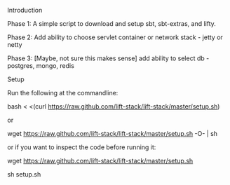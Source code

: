 Introduction

Phase 1:  A simple script to download and setup sbt, sbt-extras, and lifty.

Phase 2:  Add ability to choose servlet container or network stack - jetty or netty

Phase 3:  [Maybe, not sure this makes sense] add ability to select db - postgres, mongo, redis


Setup

Run the following at the commandline:

bash < <(curl https://raw.github.com/lift-stack/lift-stack/master/setup.sh)

or 

wget https://raw.github.com/lift-stack/lift-stack/master/setup.sh -O- | sh

or if you want to inspect the code before running it:

wget https://raw.github.com/lift-stack/lift-stack/master/setup.sh

sh setup.sh

